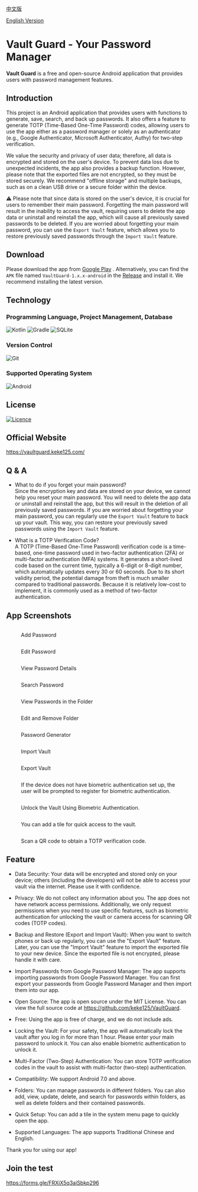 [中文版](README.md)

[English Version](README_en.md)

# Vault Guard - Your Password Manager

**Vault Guard** is a free and open-source Android application that provides users with password management features.

## Introduction

This project is an Android application that provides users with functions to generate, save, search, and back up passwords. It also offers a feature to generate TOTP (Time-Based One-Time Password) codes, allowing users to use the app either as a password manager or solely as an authenticator (e.g., Google Authenticator, Microsoft Authenticator, Authy) for two-step verification.

We value the security and privacy of user data; therefore, all data is encrypted and stored on the user's device. To prevent data loss due to unexpected incidents, the app also provides a backup function. However, please note that the exported files are not encrypted, so they must be stored securely. We recommend "offline storage" and multiple backups, such as on a clean USB drive or a secure folder within the device.

⚠️ Please note that since data is stored on the user's device, it is crucial for users to remember their main password. Forgetting the main password will result in the inability to access the vault, requiring users to delete the app data or uninstall and reinstall the app, which will cause all previously saved passwords to be deleted. If you are worried about forgetting your main password, you can use the `Export Vault` feature, which allows you to restore previously saved passwords through the `Import Vault` feature.

## Download
Please download the app from [Google Play](https://play.google.com/store/apps/details?id=com.keke125.vaultguard) . Alternatively, you can find the `APK` file named `VaultGuard-1.x.x-android` in the [Release](https://github.com/keke125/VaultGuard/releases) and install it. We recommend installing the latest version.

## Technology

### Programming Language, Project Management, Database
![Kotlin](https://img.shields.io/badge/Kotlin-7F52FF?&style=for-the-badge&logo=kotlin&logoColor=white) ![Gradle](https://img.shields.io/badge/Gradle-02303A?style=for-the-badge&logo=Gradle&logoColor=white) ![SQLite](https://img.shields.io/badge/SQLite-07405E?style=for-the-badge&logo=sqlite&logoColor=white)

### Version Control
![Git](https://img.shields.io/badge/git-%23F05033.svg?style=for-the-badge&logo=git&logoColor=white)

### Supported Operating System
![Android](https://img.shields.io/badge/Android-3DDC84?style=for-the-badge&logo=android&logoColor=white)

## License
[![Licence](https://img.shields.io/github/license/keke125/pixel-art-filter-web?style=for-the-badge)](LICENSE)

## Official Website
https://vaultguard.keke125.com/

## Q & A

- What to do if you forget your main password?  
  Since the encryption key and data are stored on your device, we cannot help you reset your main password. You will need to delete the app data or uninstall and reinstall the app, but this will result in the deletion of all previously saved passwords. If you are worried about forgetting your main password, you can regularly use the `Export Vault` feature to back up your vault. This way, you can restore your previously saved passwords using the `Import Vault` feature.

- What is a TOTP Verification Code?  
A TOTP (Time-Based One-Time Password) verification code is a time-based, one-time password used in two-factor authentication (2FA) or multi-factor authentication (MFA) systems. It generates a short-lived code based on the current time, typically a 6-digit or 8-digit number, which automatically updates every 30 or 60 seconds. Due to its short validity period, the potential damage from theft is much smaller compared to traditional passwords. Because it is relatively low-cost to implement, it is commonly used as a method of two-factor authentication.

## App Screenshots

<figure><img src="img/Screenshot_20240902_214112.png" alt=""><figcaption><p>Add Password</p></figcaption></figure>

<figure><img src="img/Screenshot_20240903_160508.png" alt=""><figcaption><p>Edit Password</p></figcaption></figure>

<figure><img src="img/Screenshot_20240903_160557.png" alt=""><figcaption><p>View Password Details</p></figcaption></figure>

<figure><img src="img/Screenshot_20240903_160740.png" alt=""><figcaption><p>Search Password</p></figcaption></figure>

<figure><img src="img/Screenshot_20240903_161750.png" alt=""><figcaption><p>View Passwords in the Folder</p></figcaption></figure>

<figure><img src="img/Screenshot_20240903_161927.png" alt=""><figcaption><p>Edit and Remove Folder</p></figcaption></figure>

<figure><img src="img/Screenshot_20240903_162115.png" alt=""><figcaption><p>Password Generator</p></figcaption></figure>

<figure><img src="img/Screenshot_20240903_162243.png" alt=""><figcaption><p>Import Vault</p></figcaption></figure>

<figure><img src="img/Screenshot_20240903_162345.png" alt=""><figcaption><p>Export Vault</p></figcaption></figure>

<figure><img src="img/Screenshot_20240903_162506.png" alt=""><figcaption><p>If the device does not have biometric authentication set up, the user will be prompted to register for biometric authentication.</p></figcaption></figure>

<figure><img src="img/Screenshot_20240903_162732.png" alt=""><figcaption><p>Unlock the Vault Using Biometric Authentication.</p></figcaption></figure>

<figure><img src="img/Screenshot_20240903_163132.png" alt=""><figcaption><p>You can add a tile for quick access to the vault.</p></figcaption></figure>

<figure><img src="img/Screenshot_20240903_163313.png" alt=""><figcaption><p>Scan a QR code to obtain a TOTP verification code.</p></figcaption></figure>

## Feature
- Data Security: Your data will be encrypted and stored only on your device; others (including the developers) will not be able to access your vault via the internet. Please use it with confidence.

- Privacy: We do not collect any information about you. The app does not have network access permissions. Additionally, we only request permissions when you need to use specific features, such as biometric authentication for unlocking the vault or camera access for scanning QR codes (TOTP codes).

- Backup and Restore (Export and Import Vault): When you want to switch phones or back up regularly, you can use the "Export Vault" feature. Later, you can use the "Import Vault" feature to import the exported file to your new device. Since the exported file is not encrypted, please handle it with care.

- Import Passwords from Google Password Manager: The app supports importing passwords from Google Password Manager. You can first export your passwords from Google Password Manager and then import them into our app.

- Open Source: The app is open source under the MIT License. You can view the full source code at https://github.com/keke125/VaultGuard.

- Free: Using the app is free of charge, and we do not include ads.

- Locking the Vault: For your safety, the app will automatically lock the vault after you log in for more than 1 hour. Please enter your main password to unlock it. You can also enable biometric authentication to unlock it.

- Multi-Factor (Two-Step) Authentication: You can store TOTP verification codes in the vault to assist with multi-factor (two-step) authentication.

- Compatibility: We support Android 7.0 and above.

- Folders: You can manage passwords in different folders. You can also add, view, update, delete, and search for passwords within folders, as well as delete folders and their contained passwords.

- Quick Setup: You can add a tile in the system menu page to quickly open the app.

- Supported Languages: The app supports Traditional Chinese and English.

Thank you for using our app!

## Join the test
https://forms.gle/FRXiX5q3aiSbkp296
